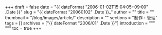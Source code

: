 +++
draft = false
date = "{{ dateFormat "2006-01-02T15:04:05+09:00" .Date }}"
slug = "{{ dateFormat "20060102" .Date }}_"
author = ""
title = ""
thumbnail = "/blog/images/article/"
description = ""
sections = "制作・管理"
tags = []
archives = ["{{ dateFormat "2006/01" .Date }}"]
introduction = """ """
toc = true
+++
